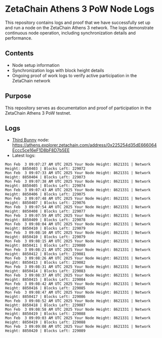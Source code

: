 # ZetaChain Athens 3 PoW Node Logs
This repository contains logs and proof that we have successfully set up and run a node on the ZetaChain Athens 3 network. The logs demonstrate continuous node operation, including synchronization details and performance.

## Contents
- Node setup information
- Synchronization logs with block height details
- Ongoing proof of work logs to verify active participation in the ZetaChain network

## Purpose
This repository serves as documentation and proof of participation in the ZetaChain Athens 3 PoW testnet.

## Logs

- [Third Bunny](https://thirdbunny.xyz/) node: https://athens.explorer.zetachain.com/address/0x225254d35dE666064Eccc5ce16eF1D8bF8D7b5EE
- Latest logs:
```
Mon Feb  3 09:07:27 AM UTC 2025 Your Node Height: 8621331 | Network Height: 8850403 | Blocks Left: 229072
Mon Feb  3 09:07:33 AM UTC 2025 Your Node Height: 8621331 | Network Height: 8850404 | Blocks Left: 229073
Mon Feb  3 09:07:38 AM UTC 2025 Your Node Height: 8621331 | Network Height: 8850405 | Blocks Left: 229074
Mon Feb  3 09:07:43 AM UTC 2025 Your Node Height: 8621331 | Network Height: 8850406 | Blocks Left: 229075
Mon Feb  3 09:07:48 AM UTC 2025 Your Node Height: 8621331 | Network Height: 8850407 | Blocks Left: 229076
Mon Feb  3 09:07:54 AM UTC 2025 Your Node Height: 8621331 | Network Height: 8850408 | Blocks Left: 229077
Mon Feb  3 09:07:59 AM UTC 2025 Your Node Height: 8621331 | Network Height: 8850409 | Blocks Left: 229078
Mon Feb  3 09:08:04 AM UTC 2025 Your Node Height: 8621331 | Network Height: 8850410 | Blocks Left: 229079
Mon Feb  3 09:08:10 AM UTC 2025 Your Node Height: 8621331 | Network Height: 8850410 | Blocks Left: 229079
Mon Feb  3 09:08:15 AM UTC 2025 Your Node Height: 8621331 | Network Height: 8850411 | Blocks Left: 229080
Mon Feb  3 09:08:21 AM UTC 2025 Your Node Height: 8621331 | Network Height: 8850412 | Blocks Left: 229081
Mon Feb  3 09:08:26 AM UTC 2025 Your Node Height: 8621331 | Network Height: 8850413 | Blocks Left: 229082
Mon Feb  3 09:08:31 AM UTC 2025 Your Node Height: 8621331 | Network Height: 8850414 | Blocks Left: 229083
Mon Feb  3 09:08:37 AM UTC 2025 Your Node Height: 8621331 | Network Height: 8850415 | Blocks Left: 229084
Mon Feb  3 09:08:42 AM UTC 2025 Your Node Height: 8621331 | Network Height: 8850416 | Blocks Left: 229085
Mon Feb  3 09:08:47 AM UTC 2025 Your Node Height: 8621331 | Network Height: 8850417 | Blocks Left: 229086
Mon Feb  3 09:08:52 AM UTC 2025 Your Node Height: 8621331 | Network Height: 8850418 | Blocks Left: 229087
Mon Feb  3 09:08:58 AM UTC 2025 Your Node Height: 8621331 | Network Height: 8850419 | Blocks Left: 229088
Mon Feb  3 09:09:03 AM UTC 2025 Your Node Height: 8621331 | Network Height: 8850419 | Blocks Left: 229088
Mon Feb  3 09:09:08 AM UTC 2025 Your Node Height: 8621331 | Network Height: 8850420 | Blocks Left: 229089
```
